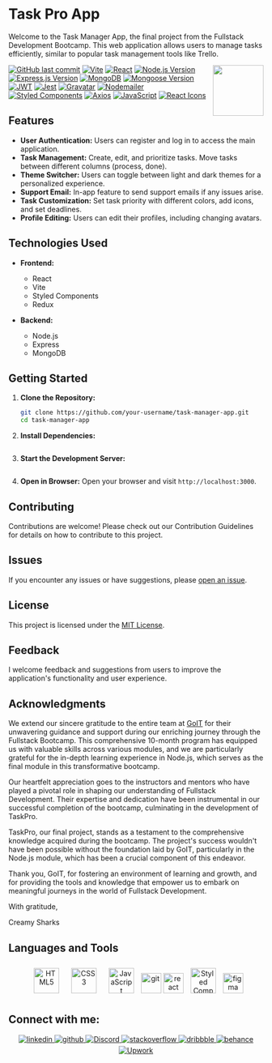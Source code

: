 # Task Pro App

Welcome to the Task Manager App, the final project from the Fullstack Development Bootcamp. This web application allows users to manage tasks efficiently, similar to popular task management tools like Trello.

<img align="right" src="https://media.giphy.com/media/du3J3cXyzhj75IOgvA/giphy.gif" width="100"/>

[![GitHub last commit](https://img.shields.io/github/last-commit/Alexandrbig1/task-pro)](https://github.com/Alexandrbig1/task-pro/commits/main)
[![Vite](https://img.shields.io/badge/Vite-5.0.8-6868F2)](https://vitejs.dev/)
[![React](https://img.shields.io/badge/React-18.2.0-51CAEF.svg)](https://reactjs.org/)
[![Node.js Version](https://img.shields.io/badge/Node.js-v18.18.0-2B8B27)](https://nodejs.org/)
[![Express.js Version](https://img.shields.io/badge/Express.js-v4.18.2-000000)](https://expressjs.com/)
[![MongoDB](https://img.shields.io/badge/MongoDB-v6.3.0-3B9539)](https://www.mongodb.com/)
[![Mongoose Version](https://img.shields.io/badge/Mongoose-v8.0.3-6B0002)](https://mongoosejs.com/)
[![JWT](https://img.shields.io/badge/JSON%20Web%20Token-v9.0.2-000000)](https://jwt.io/)
[![Jest](https://img.shields.io/badge/Jest-v29.7.0-A7001B)](https://jestjs.io/)
[![Gravatar](https://img.shields.io/badge/Gravatar-v1.8.2-1C78B0)](https://en.gravatar.com/)
[![Nodemailer](https://img.shields.io/badge/Nodemailer-v6.9.8-0076C8)](https://nodemailer.com/)
[![Styled Components](https://img.shields.io/badge/Styled_Components-6.1.6-D664C0.svg)](https://styled-components.com/)
[![Axios](https://img.shields.io/badge/Axios-1.6.4-5300D8.svg)](https://github.com/axios/axios)
[![JavaScript](https://img.shields.io/badge/JavaScript-Latest-EAD319.svg)](https://developer.mozilla.org/en-US/docs/Web/JavaScript)
[![React Icons](https://img.shields.io/badge/React_Icons-4.12.0-E10051.svg)](https://react-icons.github.io/react-icons/)

## Features

- **User Authentication:** Users can register and log in to access the main application.
- **Task Management:** Create, edit, and prioritize tasks. Move tasks between different columns (process, done).
- **Theme Switcher:** Users can toggle between light and dark themes for a personalized experience.
- **Support Email:** In-app feature to send support emails if any issues arise.
- **Task Customization:** Set task priority with different colors, add icons, and set deadlines.
- **Profile Editing:** Users can edit their profiles, including changing avatars.

## Technologies Used

- **Frontend:**
  - React
  - Vite
  - Styled Components
  - Redux

- **Backend:**
  - Node.js
  - Express
  - MongoDB

## Getting Started

1. **Clone the Repository:**
   ```bash
   git clone https://github.com/your-username/task-manager-app.git
   cd task-manager-app

2. **Install Dependencies:**
    ```npm install

3. **Start the Development Server:**
    ```npm run dev

4. **Open in Browser:**
    Open your browser and visit `http://localhost:3000`.

## Contributing

Contributions are welcome! Please check out our Contribution Guidelines for details on how to contribute to this project.

## Issues

If you encounter any issues or have suggestions, please [open an issue](https://github.com/Alexandrbig1/task-pro/issues).

## License

This project is licensed under the [MIT License](LICENSE).

## Feedback

I welcome feedback and suggestions from users to improve the application's functionality and user experience.

## Acknowledgments

We extend our sincere gratitude to the entire team at [GoIT](https://goit.global/us/) for their unwavering guidance and support during our enriching journey through the Fullstack Bootcamp. This comprehensive 10-month program has equipped us with valuable skills across various modules, and we are particularly grateful for the in-depth learning experience in Node.js, which serves as the final module in this transformative bootcamp.

Our heartfelt appreciation goes to the instructors and mentors who have played a pivotal role in shaping our understanding of Fullstack Development. Their expertise and dedication have been instrumental in our successful completion of the bootcamp, culminating in the development of TaskPro.

TaskPro, our final project, stands as a testament to the comprehensive knowledge acquired during the bootcamp. The project's success wouldn't have been possible without the foundation laid by GoIT, particularly in the Node.js module, which has been a crucial component of this endeavor.

Thank you, GoIT, for fostering an environment of learning and growth, and for providing the tools and knowledge that empower us to embark on meaningful journeys in the world of Fullstack Development.

With gratitude,

Creamy Sharks

## Languages and Tools

<div align="center">  
 
<a href="https://en.wikipedia.org/wiki/HTML5" target="_blank"><img style="margin: 10px" src="https://profilinator.rishav.dev/skills-assets/html5-original-wordmark.svg" alt="HTML5" height="50" /></a>
<a href="https://www.w3schools.com/css/" target="_blank"><img style="margin: 10px" src="https://profilinator.rishav.dev/skills-assets/css3-original-wordmark.svg" alt="CSS3" height="50" /></a>
<a href="https://www.javascript.com/" target="_blank"><img style="margin: 10px" src="https://profilinator.rishav.dev/skills-assets/javascript-original.svg" alt="JavaScript" height="50" /></a>
<a href="https://git-scm.com/" target="_blank" rel="noreferrer"> <img src="https://www.vectorlogo.zone/logos/git-scm/git-scm-icon.svg" alt="git" width="40" height="40"/></a>
<a href="https://reactjs.org/" target="_blank" rel="noreferrer"> <img src="https://raw.githubusercontent.com/devicons/devicon/master/icons/react/react-original-wordmark.svg" alt="react" width="40" height="40"/></a> <a href="https://styled-components.com/" target="_blank"><img style="margin: 10px" src="https://profilinator.rishav.dev/skills-assets/styled-components.png" alt="Styled Components" height="50" /></a>
<a href="https://www.figma.com/" target="_blank" rel="noreferrer"><img src="https://www.vectorlogo.zone/logos/figma/figma-icon.svg" alt="figma" width="40" height="40"/></a>
</div>

## Connect with me:

<div align="center">
<a href="https://linkedin.com/in/alex-smagin29" target="_blank">
<img src=https://img.shields.io/badge/linkedin-%231E77B5.svg?&style=for-the-badge&logo=linkedin&logoColor=white alt=linkedin style="margin-bottom: 5px;" />
</a>
<a href="https://github.com/alexandrbig1" target="_blank">
<img src=https://img.shields.io/badge/github-%2324292e.svg?&style=for-the-badge&logo=github&logoColor=white alt=github style="margin-bottom: 5px;" />
</a>
<a href="https://discord.gg/F4Jprw8q" target="_blank">
<img src="https://img.shields.io/badge/discord-%237289DA.svg?&style=for-the-badge&logo=discord&logoColor=white" alt="Discord" style="margin-bottom: 5px;" />
</a>
<a href="https://stackoverflow.com/users/22484161/alex-smagin" target="_blank">
<img src=https://img.shields.io/badge/stackoverflow-%23F28032.svg?&style=for-the-badge&logo=stackoverflow&logoColor=white alt=stackoverflow style="margin-bottom: 5px;" />
</a>
<a href="https://dribbble.com/Alexandrbig1" target="_blank">
<img src=https://img.shields.io/badge/dribbble-%23E45285.svg?&style=for-the-badge&logo=dribbble&logoColor=white alt=dribbble style="margin-bottom: 5px;" />
</a>
<a href="https://www.behance.net/a1126" target="_blank">
<img src=https://img.shields.io/badge/behance-%23191919.svg?&style=for-the-badge&logo=behance&logoColor=white alt=behance style="margin-bottom: 5px;" />
</a>
<a href="https://www.upwork.com/freelancers/~0117da9f9f588056d2" target="_blank">
<img src="https://img.shields.io/badge/upwork-%230077B5.svg?&style=for-the-badge&logo=upwork&logoColor=white&color=%23167B02" alt="Upwork" style="margin-bottom: 5px;" />
</a>
</div>
